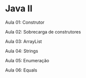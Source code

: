 Java II
====

Aula 01: Construtor

Aula 02: Sobrecarga de construtores

Aula 03: ArrayList

Aula 04: Strings

Aula 05: Enumeração

Aula 06: Equals
